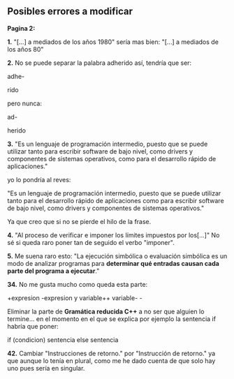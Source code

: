 ## Posibles errores a modificar

**Pagina 2:**

**1.** 
"[...] a mediados de los años 1980" sería mas bien: "[...] a mediados de los años 80"

**2.** 
No se puede separar la palabra adherido así, tendría que ser:


adhe-

rido

pero nunca:


ad-

herido


**3.** 
"Es un lenguaje de programación intermedio, puesto que se puede utilizar tanto para escribir software de bajo nivel, como drivers y componentes de sistemas operativos, como para el desarrollo rápido de aplicaciones."

yo lo pondría al reves:

"Es un lenguaje de programación intermedio, puesto que se puede utilizar tanto para el desarrollo rápido de aplicaciones como para escribir software de bajo nivel, como drivers y componentes de sistemas operativos."

Ya que creo que si no se pierde el hilo de la frase.


**4.** 
"Al proceso de verificar e imponer los límites impuestos por los[...]" No sé si queda raro poner tan de seguido el verbo "imponer".

**5.** 
Me suena raro esto: "La ejecución simbólica o evaluación simbólica es un modo de analizar programas para **determinar qué entradas causan cada parte del programa a ejecutar**."




**34.** 
No me gusta mucho como queda esta parte:

+expresion -expresion y variable++ variable- -


Eliminar la parte de **Gramática reducida C++** a no ser que alguien lo termine... en el momento en el que se explica por ejemplo la sentencia if habría que poner: 

if (condicion) sentencia
else sentencia


**42.**
Cambiar "Instrucciones de retorno." por "Instrucción de retorno." ya que aunque lo tenía en plural, como me he dado cuenta de que solo hay uno pues sería en singular.
